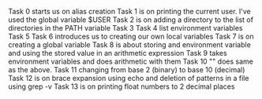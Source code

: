 Task 0 starts us on alias creation
Task 1 is on printing the current user. I've used the global variable $USER
Task 2 is on adding a directory to the list of directories in the PATH variable
Task 3
Task 4 list environment variables
Task 5
Task 6 introduces us to creating our own local variables
Task 7 is on creating a global variable
Task 8 is about storing and environment variable and using the stored value in an arithmetic expression
Task 9 takes environment variables and does arithmetic with them
Task 10 "" does same as the above.
Task 11 changing from base 2 (binary) to base 10 (decimal)
Task 12 is on brace expansion using echo and deletion of patterns in a file using grep -v
Task 13 is on printing float numbers to 2 decimal places
